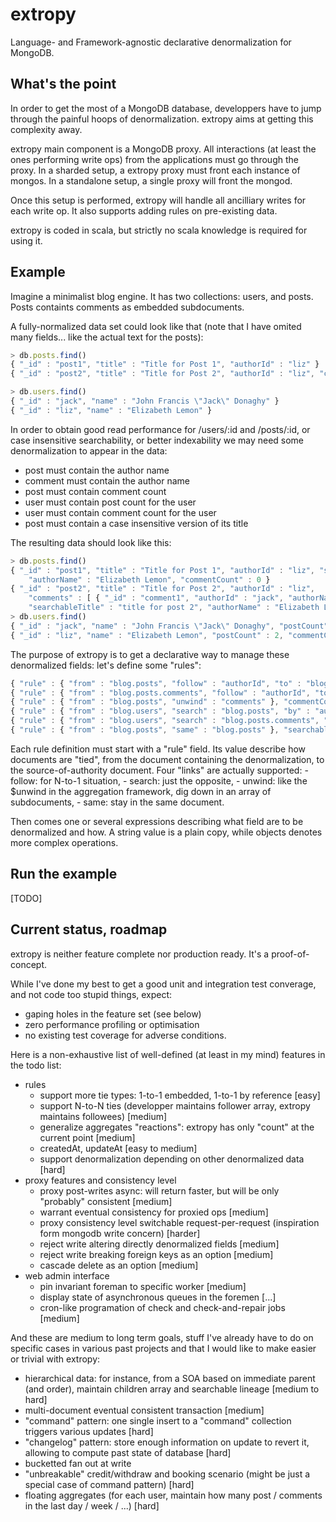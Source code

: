 # extropy

Language- and Framework-agnostic declarative denormalization for MongoDB.

## What's the point

In order to get the most of a MongoDB database, developpers have to jump through the painful hoops of denormalization.
extropy aims at getting this complexity away.

extropy main component is a MongoDB proxy. All interactions (at least the ones performing write ops) from the
applications must go through the proxy. In a sharded setup, a extropy proxy must front each instance of mongos. In a
standalone setup, a single proxy will front the mongod. 

Once this setup is performed, extropy will handle all ancilliary writes for each write op. It also supports adding
rules on pre-existing data.

extropy is coded in scala, but strictly no scala knowledge is required for using it.

## Example

Imagine a minimalist blog engine. It has two collections: users, and posts.
Posts containts comments as embedded subdocuments.

A fully-normalized data set could look like that (note that I have omited many fields... like the actual text for the posts):

````javascript
> db.posts.find()
{ "_id" : "post1", "title" : "Title for Post 1", "authorId" : "liz" }
{ "_id" : "post2", "title" : "Title for Post 2", "authorId" : "liz", "comments" : [ { "_id" : "comment1", "authorId" : "jack" } ]  }

> db.users.find()
{ "_id" : "jack", "name" : "John Francis \"Jack\" Donaghy" }
{ "_id" : "liz", "name" : "Elizabeth Lemon" }
````

In order to obtain good read performance for /users/:id and /posts/:id, or case insensitive searchability, 
or better indexability we may need some denormalization to appear in the data:
* post must contain the author name
* comment must contain the author name
* post must contain comment count
* user must contain post count for the user
* user must contain comment count for the user
* post must contain a case insensitive version of its title

The resulting data should look like this:

````javascript
> db.posts.find()
{ "_id" : "post1", "title" : "Title for Post 1", "authorId" : "liz", "searchableTitle" : "title for post 1",
    "authorName" : "Elizabeth Lemon", "commentCount" : 0 }
{ "_id" : "post2", "title" : "Title for Post 2", "authorId" : "liz",
    "comments" : [ { "_id" : "comment1", "authorId" : "jack", "authorName" : "John Francis \"Jack\" Donaghy" } ],
    "searchableTitle" : "title for post 2", "authorName" : "Elizabeth Lemon", "commentCount" : 1 }
> db.users.find()
{ "_id" : "jack", "name" : "John Francis \"Jack\" Donaghy", "postCount" : 0, "commentCount" : 1 }
{ "_id" : "liz", "name" : "Elizabeth Lemon", "postCount" : 2, "commentCount" : 0 }
````

The purpose of extropy is to get a declarative way to manage these denormalized fields: let's define some "rules":

```javascript
{ "rule" : { "from" : "blog.posts", "follow" : "authorId", "to" : "blog.users" }, "authorName" : "name" }
{ "rule" : { "from" : "blog.posts.comments", "follow" : "authorId", "to" : "blog.users" }, "authorName" : "name" }
{ "rule" : { "from" : "blog.posts", "unwind" : "comments" }, "commentCount" : { "count" : true } }
{ "rule" : { "from" : "blog.users", "search" : "blog.posts", "by" : "authorId" }, "postCount" : { "count" : true } }
{ "rule" : { "from" : "blog.users", "search" : "blog.posts.comments", "by" : "authorId" }, "commentCount" : { "count" : true } }
{ "rule" : { "from" : "blog.posts", "same" : "blog.posts" }, "searchableTitle" : { "mvel" : "title.toLowerCase()", "using" : [ "title" ] } }
```

Each rule definition must start with a "rule" field. Its value describe how documents are "tied", from the document
containing the denormalization, to the source-of-authority document. Four "links" are actually supported:
    - follow: for N-to-1 situation,
    - search: just the opposite,
    - unwind: like the $unwind in the aggregation framework, dig down in an array of subdocuments,
    - same: stay in the same document.

Then comes one or several expressions describing what field are to be denormalized and how. A string value is
a plain copy, while objects denotes more complex operations.

## Run the example

[TODO]

## Current status, roadmap

extropy is neither feature complete nor production ready. It's a proof-of-concept.

While I've done my best to get a good unit and integration test converage, and not code too stupid things, expect:
- gaping holes in the feature set (see below)
- zero performance profiling or optimisation
- no existing test coverage for adverse conditions.

Here is a non-exhaustive list of well-defined (at least in my mind) features in the todo list:
* rules
    * support more tie types: 1-to-1 embedded, 1-to-1 by reference [easy]
    * support N-to-N ties (developper maintains follower array, extropy maintains followees) [medium]
    * generalize aggregates "reactions": extropy has only "count" at the current point [medium]
    * createdAt, updateAt [easy to medium]
    * support denormalization depending on other denormalized data [hard]
* proxy features and consistency level
    * proxy post-writes async: will return faster, but will be only "probably" consistent [medium]
    * warrant eventual consistency for proxied ops [medium]
    * proxy consistency level switchable request-per-request (inspiration form mongodb write concern) [harder]
    * reject write altering directly denormalized fields [medium]
    * reject write breaking foreign keys as an option [medium]
    * cascade delete as an option [medium]
* web admin interface
    * pin invariant foreman to specific worker [medium]
    * display state of asynchronous queues in the foremen [...]
    * cron-like programation of check and check-and-repair jobs [medium]

And these are medium to long term goals, stuff I've already have to do on specific cases in various past projects and
that I would like to make easier or trivial with extropy:
* hierarchical data: for instance, from a SOA based on immediate
    parent (and order), maintain children array and searchable lineage [medium to hard]
* multi-document eventual consistent transaction [medium]
* "command" pattern: one single insert to a "command" collection triggers various updates [hard]
* "changelog" pattern: store enough information on update to revert it, allowing to compute past state of database
    [hard]
* bucketted fan out at write
* "unbreakable" credit/withdraw and booking scenario (might be just a special case of command pattern) [hard]
* floating aggregates (for each user, maintain how many post / comments in the last day / week / ...) [hard]
